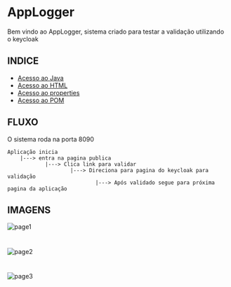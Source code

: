 # AppLogger

Bem vindo ao AppLogger, sistema criado para testar a validação utilizando o keycloak

## INDICE

- [Acesso ao Java](https://github.com/hsmiranda/rhsso-keyclock/tree/main/applogger/src/main/java/com/extreme/digital/applogger)
- [Acesso ao HTML](https://github.com/hsmiranda/rhsso-keyclock/tree/main/applogger/src/main/resources/templates)
- [Acesso ao properties](https://github.com/hsmiranda/rhsso-keyclock/blob/main/applogger/src/main/resources/application.properties)
- [Acesso ao POM](https://github.com/hsmiranda/rhsso-keyclock/blob/main/applogger/pom.xml)

## FLUXO

O sistema roda na porta 8090

```flow
Aplicação inicia
    |---> entra na pagina publica
            |---> Clica link para validar
                    |---> Direciona para pagina do keycloak para validação
                            |---> Após validado segue para próxima pagina da aplicação
```

## IMAGENS 

![page1](https://user-images.githubusercontent.com/90478919/143450028-98367621-598c-4756-8b5e-5824a4863393.png)
#
![page2](https://user-images.githubusercontent.com/90478919/143502696-b3f068ff-ca0e-4855-b80b-d60728cf2465.png)
#
![page3](https://user-images.githubusercontent.com/90478919/143450348-3eddfca1-f099-49ff-8165-46c0e78dd8e3.png)


